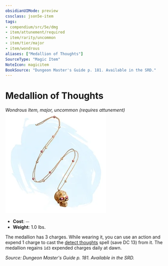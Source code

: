 ```yaml
---
obsidianUIMode: preview
cssclass: json5e-item
tags:
- compendium/src/5e/dmg
- item/attunement/required
- item/rarity/uncommon
- item/tier/major
- item/wondrous
aliases: ["Medallion of Thoughts"]
SourceType: "Magic Item"
NoteIcon: magicitem
BookSource: "Dungeon Master's Guide p. 181. Available in the SRD."
---
```

# Medallion of Thoughts
*Wondrous Item, major, uncommon (requires attunement)*  
![](https://raw.githubusercontent.com/5etools-mirror-2/5etools-img/main/items/DMG/Medallion%20of%20Thoughts.webp#right)  

- **Cost**: ⏤
- **Weight**: 1.0 lbs.

The medallion has 3 charges. While wearing it, you can use an action and expend 1 charge to cast the [detect thoughts](/2-Mechanics/CLI/spells/detect-thoughts.md) spell (save DC 13) from it. The medallion regains `1d3` expended charges daily at dawn.

*Source: Dungeon Master's Guide p. 181. Available in the SRD.*